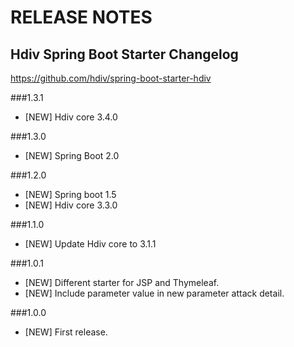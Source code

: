 # RELEASE NOTES

## Hdiv Spring Boot Starter Changelog
https://github.com/hdiv/spring-boot-starter-hdiv

###1.3.1

 * [NEW] Hdiv core 3.4.0

###1.3.0

 * [NEW] Spring Boot 2.0

###1.2.0

 * [NEW] Spring boot 1.5
 * [NEW] Hdiv core 3.3.0

###1.1.0

 * [NEW] Update Hdiv core to 3.1.1

###1.0.1

 * [NEW] Different starter for JSP and Thymeleaf.
 * [NEW] Include parameter value in new parameter attack detail.
 
###1.0.0

 * [NEW] First release.

